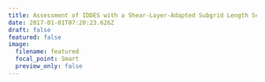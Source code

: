 ```yaml
---
title: Assessment of IDDES with a Shear-Layer-Adapted Subgrid Length Scale
date: 2017-01-01T07:20:23.626Z
draft: false
featured: false
image:
  filename: featured
  focal_point: Smart
  preview_only: false
---
```

